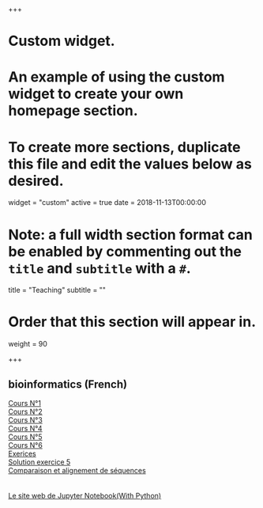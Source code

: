 

+++
# Custom widget.
# An example of using the custom widget to create your own homepage section.
# To create more sections, duplicate this file and edit the values below as desired.
widget = "custom"
active = true
date = 2018-11-13T00:00:00

# Note: a full width section format can be enabled by commenting out the `title` and `subtitle` with a `#`.
title = "Teaching"
subtitle = ""

# Order that this section will appear in.
weight = 90

+++

## bioinformatics (French)

[Cours N°1](https://bouchenemehdi.netlify.com/teaching/bioinformatics/cours1-Intro-Bioinfo.ppt) <br>
[Cours N°2](https://bouchenemehdi.netlify.com/teaching/bioinformatics/cours2.pdf)<br>
[Cours N°3](https://bouchenemehdi.netlify.com/teaching/bioinformatics/cours3.pdf)<br>
[Cours N°4](https://bouchenemehdi.netlify.com/teaching/bioinformatics/cours4.pdf)<br>
[Cours N°5](https://bouchenemehdi.netlify.com/teaching/bioinformatics/cours5.pdf)<br>
[Cours N°6](https://bouchenemehdi.netlify.com/teaching/bioinformatics/cours6.pdf)<br>
[Exerices](https://bouchenemehdi.netlify.com/teaching/bioinformatics/exercices.pdf)<br>
[Solution exercice 5](https://bouchenemehdi.netlify.com/teaching/bioinformatics/solution-exo5.pdf)<br>
[Comparaison et alignement de séquences](https://bouchenemehdi.netlify.com/teaching/bioinformatics/Comparaison-alignement-séquences.pdf)<br>
<br>
<br>
[Le site web de Jupyter Notebook(With Python)](https://jupyter.org/try)



